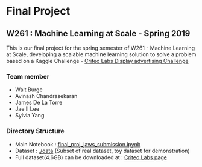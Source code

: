 # Final Project
## W261 : Machine Learning at Scale - Spring 2019

This is our final project for the spring semester of W261 - Machine Learning at Scale, developing a scalable machine learning solution to solve a problem based on a Kaggle Challenge - [Criteo Labs Display advertising Challenge](https://www.kaggle.com/c/criteo-display-ad-challenge/overview)

### Team member
 - Walt Burge
 - Avinash Chandrasekaran
 - James De La Torre
 - Jae Il Lee
 - Sylvia Yang

### Directory Structure
 - Main Notebook : [final\_proj\_jaws\_submission.ipynb](./final_proj_jaws_submission.ipynb)
 - Dataset : [./data](./data) (Subset of real dataset, toy dataset for demonstration)
 - Full dataset(4.6GB) can be downloaded at : [Criteo Labs page](https://labs.criteo.com/2014/09/kaggle-contest-dataset-now-available-academic-use/)
 
